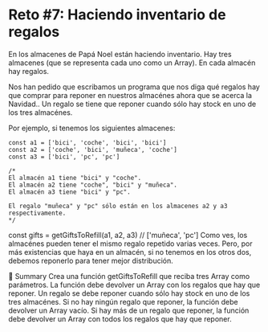 # Reto #7: Haciendo inventario de regalos

En los almacenes de Papá Noel están haciendo inventario. Hay tres almacenes (que se representa cada uno como un Array). En cada almacén hay regalos.

Nos han pedido que escribamos un programa que nos diga qué regalos hay que comprar para reponer en nuestros almacénes ahora que se acerca la Navidad.. Un regalo se tiene que reponer cuando sólo hay stock en uno de los tres almacénes.

Por ejemplo, si tenemos los siguientes almacenes:

```
const a1 = ['bici', 'coche', 'bici', 'bici']
const a2 = ['coche', 'bici', 'muñeca', 'coche']
const a3 = ['bici', 'pc', 'pc']

/*
El almacén a1 tiene "bici" y "coche".
El almacén a2 tiene "coche", "bici" y "muñeca".
El almacén a3 tiene "bici" y "pc".

El regalo "muñeca" y "pc" sólo están en los almacenes a2 y a3 respectivamente.
*/
```

const gifts = getGiftsToRefill(a1, a2, a3) // ['muñeca', 'pc']
Como ves, los almacénes pueden tener el mismo regalo repetido varias veces. Pero, por más existencias que haya en un almacén, si no tenemos en los otros dos, debemos reponerlo para tener mejor distribución.

📝 Summary
Crea una función getGiftsToRefill que reciba tres Array como parámetros.
La función debe devolver un Array con los regalos que hay que reponer.
Un regalo se debe reponer cuando sólo hay stock en uno de los tres almacénes.
Si no hay ningún regalo que reponer, la función debe devolver un Array vacío.
Si hay más de un regalo que reponer, la función debe devolver un Array con todos los regalos que hay que reponer.
